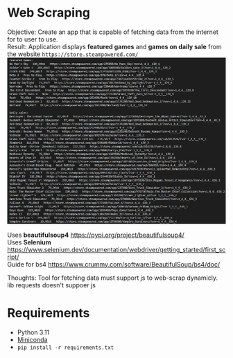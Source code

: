 # Web Scraping
Objective: Create an app that is capable of fetching data from the internet for to user to use.  
Result: 
Application displays **featured games** and **games on daily sale** from the website `https://store.steampowered.com/`  
![alt text](result.png)  

Uses **beautifulsoup4** https://pypi.org/project/beautifulsoup4/  
Uses **Selenium** https://www.selenium.dev/documentation/webdriver/getting_started/first_script/  
Guide for bs4 https://www.crummy.com/software/BeautifulSoup/bs4/doc/  


Thoughts:
Tool for fetching data must support js to web-scrap dynamicly. lib requests doesn't suppoer js

# Requirements
- Python 3.11
- [Miniconda](https://docs.anaconda.com/free/miniconda/index.html)
- `pip install -r requirements.txt`